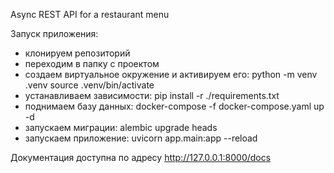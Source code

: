 Async REST API for a restaurant menu

Запуск приложения:
 - клонируем репозиторий
 - переходим в папку с проектом
 - создаем виртуальное окружение и активируем его:
    python -m venv .venv
    source .venv/bin/activate
 - устанавливаем зависимости:
    pip install -r ./requirements.txt
 - поднимаем базу данных:
    docker-compose -f docker-compose.yaml up -d
 - запускаем миграции:
    alembic upgrade heads
 - запускаем приложение:
    uvicorn app.main:app --reload

Документация доступна по адресу http://127.0.0.1:8000/docs